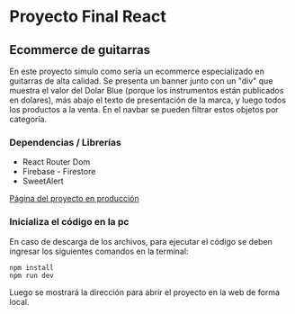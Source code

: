 # Proyecto Final React

## Ecommerce de guitarras

En este proyecto simulo como sería un ecommerce especializado en guitarras de alta calidad. Se presenta un banner junto con un "div" que muestra el valor del Dolar Blue (porque los instrumentos están publicados en dolares), más abajo el texto de presentación de la marca, y luego todos los productos a la venta. En el navbar se pueden filtrar estos objetos por categoría.

### Dependencias / Librerías
- React Router Dom
- Firebase - Firestore
- SweetAlert

[Página del proyecto en producción]()

### Inicializa el código en la pc
En caso de descarga de los archivos, para ejecutar el código se deben ingresar los siguientes comandos en la terminal:
```
npm install
npm run dev
```
Luego se mostrará la dirección para abrir el proyecto en la web de forma local.
